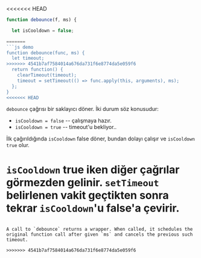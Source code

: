 <<<<<<< HEAD


```js run no-beautify
function debounce(f, ms) {

  let isCooldown = false;

=======
```js demo
function debounce(func, ms) {
  let timeout;
>>>>>>> 4541b7af7584014a676da731f6e8774da5e059f6
  return function() {
    clearTimeout(timeout);
    timeout = setTimeout(() => func.apply(this, arguments), ms);
  };
}
<<<<<<< HEAD
```
`debounce` çağrısı bir saklayıcı döner. İki durum söz konusudur:

- `isCooldown = false` -- çalışmaya hazır.
- `isCooldown = true` -- timeout'u bekliyor..

İlk çağırıldığında `isCooldown` false döner, bundan dolayı çalışır ve `isCooldown` `true` olur.

`isCooldown` true iken diğer çağrılar görmezden gelinir.
`setTimeout` belirlenen vakit geçtikten sonra tekrar `isCooldown`'u false'a çevirir.
=======

```

A call to `debounce` returns a wrapper. When called, it schedules the original function call after given `ms` and cancels the previous such timeout.

>>>>>>> 4541b7af7584014a676da731f6e8774da5e059f6
